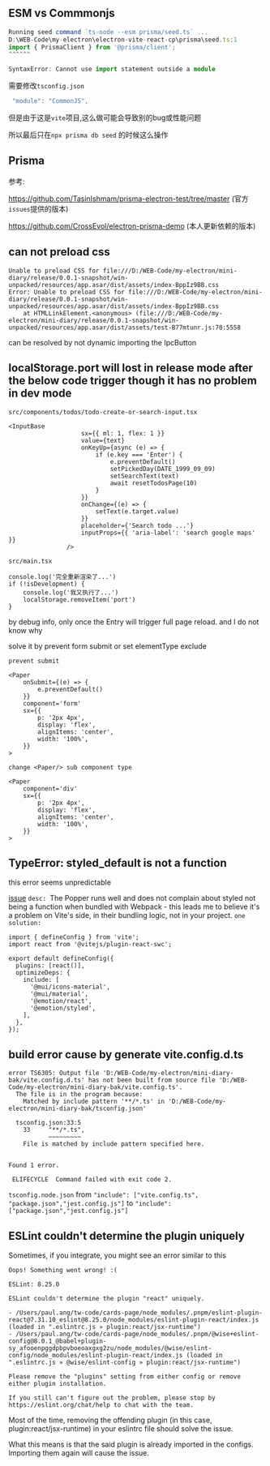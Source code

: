 ## ESM vs Commmonjs

```ts
Running seed command `ts-node --esm prisma/seed.ts` ...
D:\WEB-Code\my-electron\electron-vite-react-cp\prisma\seed.ts:1
import { PrismaClient } from '@prisma/client';
^^^^^^

SyntaxError: Cannot use import statement outside a module
```

需要修改`tsconfig.json`

```ts
 "module": "CommonJS",
```

但是由于这是`vite`项目,这么做可能会导致别的bug或性能问题

所以最后只在`npx prisma db seed` 的时候这么操作

## Prisma

参考:<br/>

https://github.com/TasinIshmam/prisma-electron-test/tree/master  (官方`issues`提供的版本)<br/>

https://github.com/CrossEvol/electron-prisma-demo  (本人更新依赖的版本)<br/>

## can not preload css
```shell
Unable to preload CSS for file:///D:/WEB-Code/my-electron/mini-diary/release/0.0.1-snapshot/win-unpacked/resources/app.asar/dist/assets/index-BppIz9BB.css
Error: Unable to preload CSS for file:///D:/WEB-Code/my-electron/mini-diary/release/0.0.1-snapshot/win-unpacked/resources/app.asar/dist/assets/index-BppIz9BB.css
    at HTMLLinkElement.<anonymous> (file:///D:/WEB-Code/my-electron/mini-diary/release/0.0.1-snapshot/win-unpacked/resources/app.asar/dist/assets/test-B77mtunr.js:70:5558
```

can be resolved by not dynamic importing the IpcButton 

## localStorage.port will lost in release mode after the below code trigger though it has no problem in dev mode
`src/components/todos/todo-create-or-search-input.tsx`
```tsx
<InputBase
                    sx={{ ml: 1, flex: 1 }}
                    value={text}
                    onKeyUp={async (e) => {
                        if (e.key === 'Enter') {
                            e.preventDefault()
                            setPickedDay(DATE_1999_09_09)
                            setSearchText(text)
                            await resetTodosPage(10)
                        }
                    }}
                    onChange={(e) => {
                        setText(e.target.value)
                    }}
                    placeholder={'Search todo ...'}
                    inputProps={{ 'aria-label': 'search google maps' }}
                />
```

`src/main.tsx`
```tsx
console.log('完全重新渲染了...')
if (!isDevelopment) {
    console.log('我又执行了...')
    localStorage.removeItem('port')
}

```

by debug info, only once the Entry will trigger full page reload. and I do not know why

solve it by prevent form submit or set elementType exclude <form/>
`prevent submit`
```tsx
<Paper
    onSubmit={(e) => {
        e.preventDefault()
    }}
    component='form'
    sx={{
        p: '2px 4px',
        display: 'flex',
        alignItems: 'center',
        width: '100%',
    }}
>
```

`change <Paper/> sub component type`
```tsx
<Paper
    component='div'
    sx={{
        p: '2px 4px',
        display: 'flex',
        alignItems: 'center',
        width: '100%',
    }}
>
```

## TypeError: styled_default is not a function
this error seems unpredictable

[issue](https://github.com/mui/material-ui/issues/36515)
`desc: `The Popper runs well and does not complain about styled not being a function when bundled with Webpack - this leads me to believe it's a problem on Vite's side, in their bundling logic, not in your project.
`one solution:`
```tsx
import { defineConfig } from 'vite';
import react from '@vitejs/plugin-react-swc';

export default defineConfig({
  plugins: [react()],
  optimizeDeps: {
    include: [
      '@mui/icons-material',
      '@mui/material',
      '@emotion/react',
      '@emotion/styled',
    ],
  },
});
```

## build error cause by generate vite.config.d.ts
```shell
error TS6305: Output file 'D:/WEB-Code/my-electron/mini-diary-bak/vite.config.d.ts' has not been built from source file 'D:/WEB-Code/my-electron/mini-diary-bak/vite.config.ts'.
  The file is in the program because:
    Matched by include pattern '**/*.ts' in 'D:/WEB-Code/my-electron/mini-diary-bak/tsconfig.json'

  tsconfig.json:33:5
    33     "**/*.ts",
           ~~~~~~~~~
    File is matched by include pattern specified here.


Found 1 error.

 ELIFECYCLE  Command failed with exit code 2.
```

`tsconfig.node.json`
from `"include": ["vite.config.ts", "package.json","jest.config.js"]`
to `"include": ["package.json","jest.config.js"]`

## ESLint couldn't determine the plugin uniquely
Sometimes, if you integrate, you might see an error similar to this

```shell
Oops! Something went wrong! :(

ESLint: 8.25.0

ESLint couldn't determine the plugin "react" uniquely.

- /Users/paul.ang/tw-code/cards-page/node_modules/.pnpm/eslint-plugin-react@7.31.10_eslint@8.25.0/node_modules/eslint-plugin-react/index.js (loaded in ".eslintrc.js » plugin:react/jsx-runtime")
- /Users/paul.ang/tw-code/cards-page/node_modules/.pnpm/@wise+eslint-config@8.0.1_@babel+plugin-sy_afooenpggdpbpvboeoaxgxg2zu/node_modules/@wise/eslint-config/node_modules/eslint-plugin-react/index.js (loaded in ".eslintrc.js » @wise/eslint-config » plugin:react/jsx-runtime")

Please remove the "plugins" setting from either config or remove either plugin installation.

If you still can't figure out the problem, please stop by https://eslint.org/chat/help to chat with the team.
```
Most of the time, removing the offending plugin (in this case, plugin:react/jsx-runtime) in your eslintrc file should solve the issue.

What this means is that the said plugin is already imported in the configs. Importing them again will cause the issue.